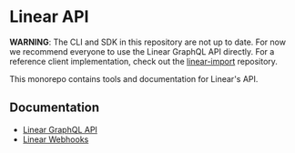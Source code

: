# Linear API

**WARNING**: The CLI and SDK in this repository are not up to date. For now we recommend everyone to use the Linear GraphQL API directly. For a reference client implementation, check out the [linear-import](https://github.com/linearapp/linear-import) repository.

This monorepo contains tools and documentation for Linear's API.

## Documentation

- [Linear GraphQL API](https://github.com/linearapp/linear/blob/master/docs/API.md)
- [Linear Webhooks](https://github.com/linearapp/linear/blob/master/docs/Webhooks.md)
